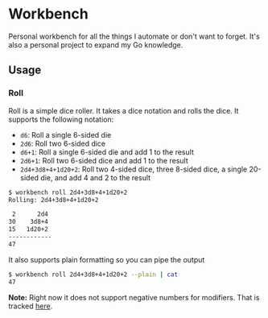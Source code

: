 # Workbench

Personal workbench for all the things I automate or don't want to forget. It's also a personal project to expand my Go knowledge.

## Usage

### Roll

Roll is a simple dice roller. It takes a dice notation and rolls the dice. It supports the following notation:

- `d6`: Roll a single 6-sided die
- `2d6`: Roll two 6-sided dice
- `d6+1`: Roll a single 6-sided die and add 1 to the result
- `2d6+1`: Roll two 6-sided dice and add 1 to the result
- `2d4+3d8+4+1d20+2`: Roll two 4-sided dice, three 8-sided dice, a single 20-sided die, and add 4 and 2 to the result

```sh
$ workbench roll 2d4+3d8+4+1d20+2
Rolling: 2d4+3d8+4+1d20+2

 2      2d4
30    3d8+4
15   1d20+2
------------
47
```

It also supports plain formatting so you can pipe the output

```sh
$ workbench roll 2d4+3d8+4+1d20+2 --plain | cat
47
```

**Note:** Right now it does not support negative numbers for modifiers. That is tracked [here](https://github.com/bdunn313/workbench/issues/1).
